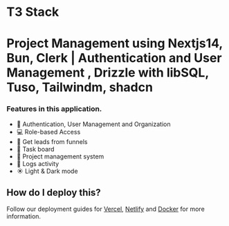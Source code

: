# T3 Stack
# Project Management using Nextjs14, Bun, Clerk | Authentication and User Management , Drizzle with libSQL, Tuso, Tailwindm, shadcn


### Features in this application.
- 🏢 Authentication, User Management and Organization
- 💻 Role-based Access
- 📢 Get leads from funnels
- 🎨 Task board
- 📂 Project management system
- 🔗 Logs activity
- ☀️ Light & Dark mode


## How do I deploy this?

Follow our deployment guides for [Vercel](https://create.t3.gg/en/deployment/vercel), [Netlify](https://create.t3.gg/en/deployment/netlify) and [Docker](https://create.t3.gg/en/deployment/docker) for more information.
